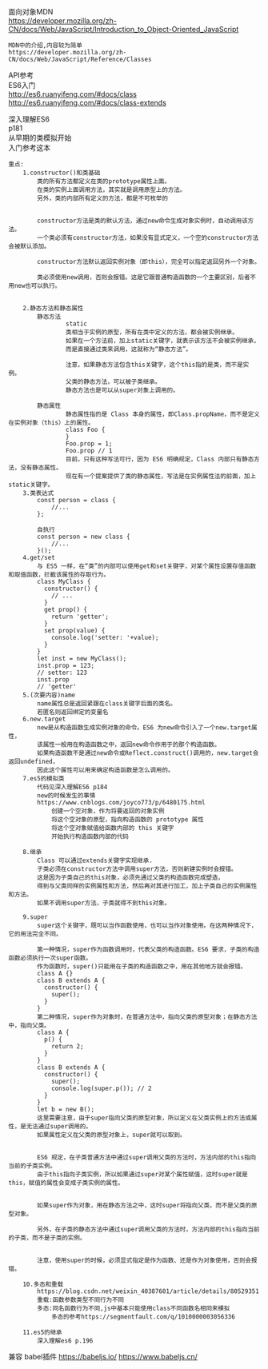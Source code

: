 面向对象MDN  
    https://developer.mozilla.org/zh-CN/docs/Web/JavaScript/Introduction_to_Object-Oriented_JavaScript  
  
    MDN中的介绍,内容较为简单  
    https://developer.mozilla.org/zh-CN/docs/Web/JavaScript/Reference/Classes  
  
API参考  
    ES6入门  
        http://es6.ruanyifeng.com/#docs/class  
        http://es6.ruanyifeng.com/#docs/class-extends  
  
深入理解ES6  
    p181  
    从早期的类模拟开始  
    入门参考这本  
      
    重点:  
        1.constructor()和类基础
            类的所有方法都定义在类的prototype属性上面。
            在类的实例上面调用方法，其实就是调用原型上的方法。
            另外，类的内部所有定义的方法，都是不可枚举的
            
            
            constructor方法是类的默认方法，通过new命令生成对象实例时，自动调用该方法。
            一个类必须有constructor方法，如果没有显式定义，一个空的constructor方法会被默认添加。
            
            constructor方法默认返回实例对象（即this），完全可以指定返回另外一个对象。
            
            类必须使用new调用，否则会报错。这是它跟普通构造函数的一个主要区别，后者不用new也可以执行。
            
            
        2.静态方法和静态属性
            静态方法  
                    static
                    类相当于实例的原型，所有在类中定义的方法，都会被实例继承。
                    如果在一个方法前，加上static关键字，就表示该方法不会被实例继承，
                    而是直接通过类来调用，这就称为“静态方法”。
                    
                    注意，如果静态方法包含this关键字，这个this指的是类，而不是实例。
                    父类的静态方法，可以被子类继承。
                    静态方法也是可以从super对象上调用的。
                    
            静态属性
                    静态属性指的是 Class 本身的属性，即Class.propName，而不是定义在实例对象（this）上的属性。
                    class Foo {
                    }
                    Foo.prop = 1;
                    Foo.prop // 1
                    目前，只有这种写法可行，因为 ES6 明确规定，Class 内部只有静态方法，没有静态属性。
                    现在有一个提案提供了类的静态属性，写法是在实例属性法的前面，加上static关键字。
        3.类表达式
            const person = class {
                //...
            };
            
            自执行
            const person = new class {
                //...
            }();
        4.get/set
            与 ES5 一样，在“类”的内部可以使用get和set关键字，对某个属性设置存值函数和取值函数，拦截该属性的存取行为。
            class MyClass {
              constructor() {
                // ...
              }
              get prop() {
                return 'getter';
              }
              set prop(value) {
                console.log('setter: '+value);
              }
            }
            let inst = new MyClass();
            inst.prop = 123;
            // setter: 123
            inst.prop
            // 'getter'
        5.(次要内容)name
            name属性总是返回紧跟在class关键字后面的类名。
            若匿名则返回绑定的变量名
        6.new.target
            new是从构造函数生成实例对象的命令。ES6 为new命令引入了一个new.target属性，
            该属性一般用在构造函数之中，返回new命令作用于的那个构造函数。
            如果构造函数不是通过new命令或Reflect.construct()调用的，new.target会返回undefined，
            因此这个属性可以用来确定构造函数是怎么调用的。
        7.es5的模拟类
            代码见深入理解ES6 p184
            new的时候发生的事情
            https://www.cnblogs.com/joyco773/p/6480175.html
                创建一个空对象，作为将要返回的对象实例
                将这个空对象的原型，指向构造函数的 prototype 属性
                将这个空对象赋值给函数内部的 this 关键字
                开始执行构造函数内部的代码

        8.继承
            Class 可以通过extends关键字实现继承.
            子类必须在constructor方法中调用super方法，否则新建实例时会报错。
            这是因为子类自己的this对象，必须先通过父类的构造函数完成塑造，
            得到与父类同样的实例属性和方法，然后再对其进行加工，加上子类自己的实例属性和方法。
            如果不调用super方法，子类就得不到this对象。
            
        9.super
            super这个关键字，既可以当作函数使用，也可以当作对象使用。在这两种情况下，它的用法完全不同。
            
            第一种情况，super作为函数调用时，代表父类的构造函数。ES6 要求，子类的构造函数必须执行一次super函数。
            作为函数时，super()只能用在子类的构造函数之中，用在其他地方就会报错。
            class A {}
            class B extends A {
              constructor() {
                super();
              }
            }
            第二种情况，super作为对象时，在普通方法中，指向父类的原型对象；在静态方法中，指向父类。
            class A {
              p() {
                return 2;
              }
            }
            class B extends A {
              constructor() {
                super();
                console.log(super.p()); // 2
              }
            }
            let b = new B();
            这里需要注意，由于super指向父类的原型对象，所以定义在父类实例上的方法或属性，是无法通过super调用的。
            如果属性定义在父类的原型对象上，super就可以取到。
            
            
            ES6 规定，在子类普通方法中通过super调用父类的方法时，方法内部的this指向当前的子类实例。
            由于this指向子类实例，所以如果通过super对某个属性赋值，这时super就是this，赋值的属性会变成子类实例的属性。


            如果super作为对象，用在静态方法之中，这时super将指向父类，而不是父类的原型对象。
            
            另外，在子类的静态方法中通过super调用父类的方法时，方法内部的this指向当前的子类，而不是子类的实例。
            
            
            注意，使用super的时候，必须显式指定是作为函数、还是作为对象使用，否则会报错。
            
        10.多态和重载
            https://blog.csdn.net/weixin_40387601/article/details/80529351
            重载:函数参数类型不同行为不同
            多态:同名函数行为不同,js中基本只能使用class不同函数名相同来模拟
                多态的参考https://segmentfault.com/q/1010000003056336
            
        11.es5的继承
            深入理解es6 p.196
            


兼容
        babel插件
        https://babeljs.io/
        https://www.babeljs.cn/
